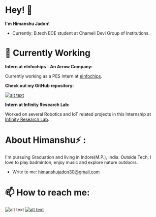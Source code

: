  Hey! 👋
===========
**I'm Himanshu Jadon!**

- Currently: B.tech ECE student at Chameli Devi Group of Institutions.

🔭 Currently Working
===========
**Intern at eInfochips - An Arrow Company:**

Currently working as a PES Intern at [eInfochips]([https://www.einfochips.com/]). 

**Check out my GitHub repository:**

[![alt text](https://user-images.githubusercontent.com/96410955/147039841-66cb3b83-15cd-43d3-ad9d-4643a8986778.png "30DaysofPython")](https://github.com/himanshu-957/30DaysofPython)

**Intern at Infinity Research Lab:**

Worked on several Robotics and IoT related projects in this Internship at [Infinity Research Lab](https://infinityresearchlab.com/).

About Himanshu⚡ :
================

I'm pursuing Graduation and living in Indore(M.P.), India. Outside Tech, I love to play badminton, enjoy music and explore nature outdoors.
- Write to me: himanshujadon30@gmail.com

📫 How to reach me:
==================
![alt text](https://user-images.githubusercontent.com/96410955/147101374-cc77a8ec-afee-4389-9866-fd1278056dc9.png "Gmail")
[![alt text](https://user-images.githubusercontent.com/96410955/147101964-30bea307-9f2f-476d-b9db-3578449df79b.png "Linkedin")](https://www.linkedin.com/in/himanshu-jadon-19674019b/)

<!--
**himanshu-957/himanshu-957** is a ✨ _special_ ✨ repository because its `README.md` (this file) appears on your GitHub profile.

Here are some ideas to get you started:

- 🔭 I’m currently working on ...
- 🌱 I’m currently learning python and Robotics
- 👯 I’m looking to collaborate on ...
- 🤔 I’m looking for help with ...
- 💬 Ask me about ...
- 📫 How to reach me: himanshujadon30@gmail.com
- 😄 Pronouns: ...
- ⚡ Fun fact: ...
-->
